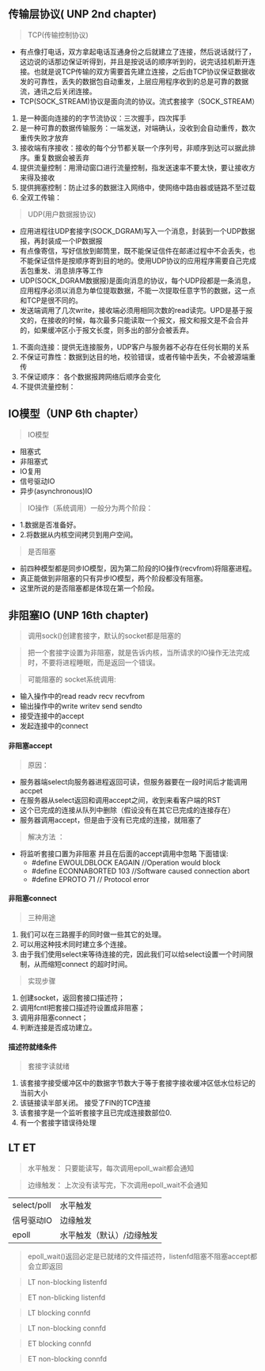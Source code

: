 ## 传输层协议( UNP 2nd chapter)
> TCP(传输控制协议)
- 有点像打电话，双方拿起电话互通身份之后就建立了连接，然后说话就行了，这边说的话那边保证听得到，并且是按说话的顺序听到的，说完话挂机断开连接。也就是说TCP传输的双方需要首先建立连接，之后由TCP协议保证数据收发的可靠性，丢失的数据包自动重发，上层应用程序收到的总是可靠的数据流，通讯之后关闭连接。
- TCP(SOCK_STREAM)协议是面向流的协议。流式套接字（SOCK_STREAM）
1. 是一种面向连接的的字节流协议：三次握手，四次挥手
2. 是一种可靠的数据传输服务：一端发送，对端确认，没收到会自动重传，数次重传失败才放弃
3. 接收端有序接收：接收的每个分节都关联一个序列号，非顺序到达可以据此排序。重复数据会被丢弃
4. 提供流量控制：用滑动窗口进行流量控制，指发送速率不要太快，要让接收方来得及接收
5. 提供拥塞控制：防止过多的数据注入网络中，使网络中路由器或链路不至过载
6. 全双工传输：

> UDP(用户数据报协议)
- 应用进程往UDP套接字(SOCK_DGRAM)写入一个消息，封装到一个UDP数据报，再封装成一个IP数据报
- 有点像寄信，写好信放到邮筒里，既不能保证信件在邮递过程中不会丢失，也不能保证信件是按顺序寄到目的地的。使用UDP协议的应用程序需要自己完成丢包重发、消息排序等工作
- UDP(SOCK_DGRAM数据报)是面向消息的协议，每个UDP段都是一条消息，应用程序必须以消息为单位提取数据，不能一次提取任意字节的数据，这一点和TCP是很不同的。
- 发送端调用了几次write，接收端必须用相同次数的read读完。UPD是基于报文的，在接收的时候，每次最多只能读取一个报文，报文和报文是不会合并的，如果缓冲区小于报文长度，则多出的部分会被丢弃。

1. 不面向连接：提供无连接服务，UDP客户与服务器不必存在任何长期的关系
2. 不保证可靠性：数据到达目的地，校验错误，或者传输中丢失，不会被源端重传
3. 不保证顺序： 各个数据报跨网络后顺序会变化
4. 不提供流量控制：


## IO模型（UNP 6th chapter）

> IO模型

- 阻塞式
- 非阻塞式
- IO复用
- 信号驱动IO
- 异步(asynchronous)IO


> IO操作（系统调用）一般分为两个阶段：
- 1.数据是否准备好。
- 2.将数据从内核空间拷贝到用户空间。

> 是否阻塞
- 前四种模型都是同步IO模型，因为第二阶段的IO操作(recvfrom)将阻塞进程。
- 真正能做到非阻塞的只有异步IO模型，两个阶段都没有阻塞。
- 这里所说的是否阻塞都是体现在第一个阶段。

## 非阻塞IO (UNP 16th chapter)

> 调用sock()创建套接字，默认的socket都是阻塞的

> 把一个套接字设置为非阻塞，就是告诉内核，当所请求的IO操作无法完成时，不要将进程睡眠，而是返回一个错误。

> 可能阻塞的 socket系统调用:
- 输入操作中的read readv recv recvfrom
- 输出操作中的write writev send sendto
- 接受连接中的accept
- 发起连接中的connect

#### 非阻塞accept
>原因：
- 服务器端select向服务器进程返回可读，但服务器要在一段时间后才能调用accpet
- 在服务器从select返回和调用accept之间，收到来看客户端的RST
- 这个已完成的连接从队列中删除（假设没有在其它已完成的连接存在）
- 服务器调用accept，但是由于没有已完成的连接，就阻塞了 

> 解决方法 ：
- 将监听套接口置为非阻塞 并且在后面的accept调用中忽略 下面错误:
    - \#define EWOULDBLOCK	EAGAIN	//Operation would block 
    - \#define	ECONNABORTED	103	//Software caused connection abort
    - \#define	EPROTO		71	// Protocol error 

#### 非阻塞connect
> 三种用途
1. 我们可以在三路握手的同时做一些其它的处理。
2. 可以用这种技术同时建立多个连接。
3. 由于我们使用select来等待连接的完，因此我们可以给select设置一个时间限制，从而缩短connect 的超时时间。

> 实现步骤
1. 创建socket，返回套接口描述符；
2. 调用fcntl把套接口描述符设置成非阻塞；
3. 调用非阻塞connect；
4. 判断连接是否成功建立。


#### 描述符就绪条件
> 套接字读就绪
1. 该套接字接受缓冲区中的数据字节数大于等于套接字接收缓冲区低水位标记的当前大小
2. 该链接读半部关闭。 接受了FIN的TCP连接
3. 该套接字是一个监听套接字且已完成连接数部位0.
4. 有一个套接字错误待处理

## LT ET

> 水平触发： 只要能读写，每次调用epoll_wait都会通知

> 边缘触发： 上次没有读写完，下次调用epoll_wait不会通知



<table>
    <tr>
        <td>select/poll</td><td>水平触发</td>
    </tr>
    <tr>
        <td>信号驱动IO</td><td>边缘触发</td>
    </tr>
    <tr>
        <td>epoll</td><td>水平触发（默认）/边缘触发</td>
    </tr>
</table>

> epoll_wait()返回必定是已就绪的文件描述符，listenfd阻塞不阻塞accept都会立即返回


> LT non-blocking listenfd

> ET non-blicking listenfd


> LT blocking connfd

> LT non-blocking connfd

> ET blocking connfd

> ET non-blocking connfd 


